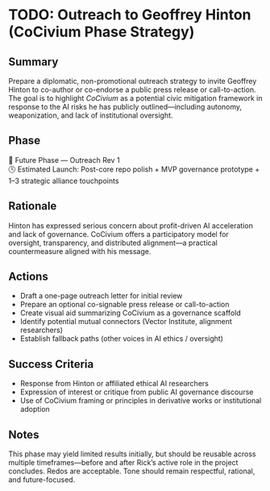 <!-- Filename: TODO_Outreach_Hinton_Civium.md -->
<!-- Location: /admin/ or /outreach/ if available -->
<!-- Created: 2025-07-25 01:04 UTC -->

# TODO: Outreach to Geoffrey Hinton (CoCivium Phase Strategy)

## Summary
Prepare a diplomatic, non-promotional outreach strategy to invite Geoffrey Hinton to co-author or co-endorse a public press release or call-to-action. The goal is to highlight *CoCivium* as a potential civic mitigation framework in response to the AI risks he has publicly outlined—including autonomy, weaponization, and lack of institutional oversight.

## Phase
📍 Future Phase — Outreach Rev 1  
🕓 Estimated Launch: Post-core repo polish + MVP governance prototype + 1–3 strategic alliance touchpoints

## Rationale
Hinton has expressed serious concern about profit-driven AI acceleration and lack of governance. CoCivium offers a participatory model for oversight, transparency, and distributed alignment—a practical countermeasure aligned with his message.

## Actions
- Draft a one-page outreach letter for initial review
- Prepare an optional co-signable press release or call-to-action
- Create visual aid summarizing CoCivium as a governance scaffold
- Identify potential mutual connectors (Vector Institute, alignment researchers)
- Establish fallback paths (other voices in AI ethics / oversight)

## Success Criteria
- Response from Hinton or affiliated ethical AI researchers
- Expression of interest or critique from public AI governance discourse
- Use of CoCivium framing or principles in derivative works or institutional adoption

## Notes
This phase may yield limited results initially, but should be reusable across multiple timeframes—before and after Rick’s active role in the project concludes. Redos are acceptable. Tone should remain respectful, rational, and future-focused.




